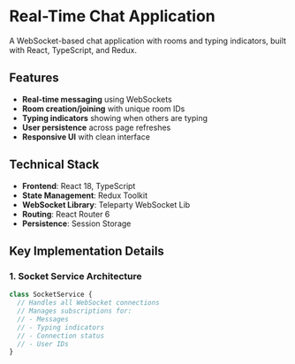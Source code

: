 # Real-Time Chat Application

A WebSocket-based chat application with rooms and typing indicators, built with React, TypeScript, and Redux.

## Features

- **Real-time messaging** using WebSockets
- **Room creation/joining** with unique room IDs
- **Typing indicators** showing when others are typing
- **User persistence** across page refreshes
- **Responsive UI** with clean interface

## Technical Stack

- **Frontend**: React 18, TypeScript
- **State Management**: Redux Toolkit
- **WebSocket Library**: Teleparty WebSocket Lib
- **Routing**: React Router 6
- **Persistence**: Session Storage

## Key Implementation Details

### 1. Socket Service Architecture
```typescript
class SocketService {
  // Handles all WebSocket connections
  // Manages subscriptions for:
  // - Messages
  // - Typing indicators
  // - Connection status
  // - User IDs
}